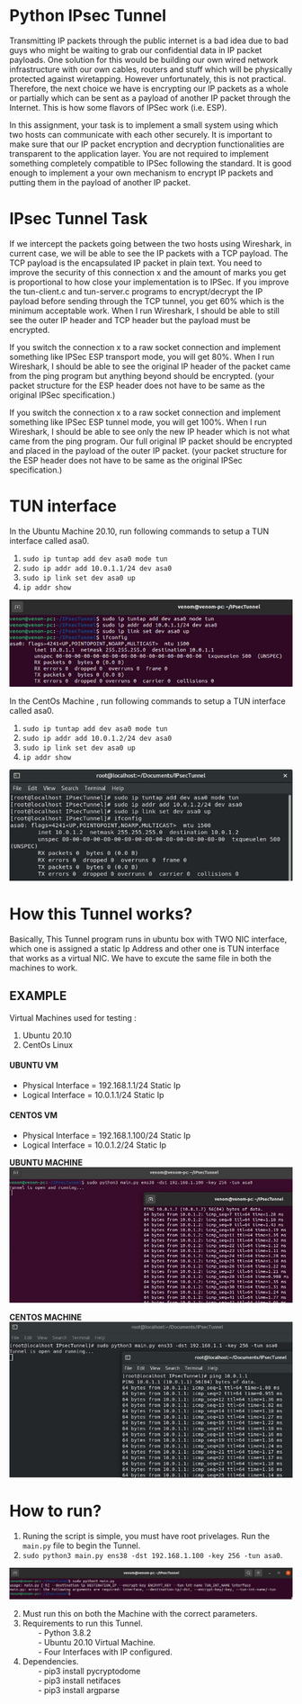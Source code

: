 # Python IPsec Tunnel
Transmitting IP packets through the public internet is a bad idea due to bad guys who might be waiting to grab our confidential data in IP packet payloads. One solution for this would be building our own wired network infrastructure with our own cables, routers and stuff which will be physically protected against wiretapping. However unfortunately, this is not practical. Therefore, the next choice we have is encrypting our IP packets as a whole or partially which can be sent as a payload of another IP packet through the Internet. This is how some flavors
of IPSec work (i.e. ESP).

In this assignment, your task is to implement a small system using which two hosts can communicate with each other securely. It is important to make sure that our IP packet encryption and decryption functionalities are transparent to the application layer. You are not required to  implement something completely compatible to IPSec following the standard. It is good enough to implement a your own mechanism to encrypt IP packets and putting them in the payload of another IP packet. 


# IPsec Tunnel Task

If we intercept the packets going between the two hosts using Wireshark, in current case, we will be able to see the IP packets with a TCP payload. The TCP payload is the encapsulated IP packet in plain text. You need to improve the security of this connection x and the amount
of marks you get is proportional to how close your implementation is to IPSec. If you improve the tun-client.c and tun-server.c programs to encrypt/decrypt the IP payload before sending through the TCP tunnel, you get 60% which is the minimum acceptable work. When I run Wireshark, I should be able to still see the outer IP header and TCP header but the payload must be encrypted.

If you switch the connection x to a raw socket connection and implement something like IPSec ESP transport mode, you will get 80%. When I run Wireshark, I should be able to see the original IP header of the packet came from the ping program but anything beyond should be encrypted. (your packet structure for the ESP header does not have to be same as the original IPSec specification.)

If you switch the connection x to a raw socket connection and implement something like IPSec ESP tunnel mode, you will get 100%. When I run Wireshark, I should be able to see only the new IP header which is not what came from the ping program. Our full original IP packet should be encrypted and placed in the payload of the outer IP packet. (your packet structure for the ESP header does not have to be same as the original IPSec specification.) 

# TUN interface

In the Ubuntu Machine 20.10, run following commands to setup a TUN interface called asa0.

1. ``sudo ip tuntap add dev asa0 mode tun``
2. ``sudo ip addr add 10.0.1.1/24 dev asa0``
3. ``sudo ip link set dev asa0 up``
4. ``ip addr show``

![tun1](./screenshots/tun1.jpg)

In the CentOs Machine , run following commands to setup a TUN interface called asa0.
1. ``sudo ip tuntap add dev asa0 mode tun``
2. ``sudo ip addr add 10.0.1.2/24 dev asa0``
3. ``sudo ip link set dev asa0 up``
4. ``ip addr show``

![tun1](./screenshots/tun2.jpg)


# How this Tunnel works?

Basically, This Tunnel program runs in ubuntu box with TWO NIC interface, which one is assigned a static Ip Address and other one is TUN interface that works as a virtual NIC. We have to excute the same file in both the machines to work.

## EXAMPLE
Virtual Machines used for testing : </br>
1. Ubuntu 20.10
2. CentOs Linux 

#### UBUNTU VM
- Physical Interface = 192.168.1.1/24 Static Ip
- Logical Interface  = 10.0.1.1/24     Static Ip

#### CENTOS VM
- Physical Interface = 192.168.1.100/24 Static Ip
- Logical Interface  = 10.0.1.2/24      Static Ip


**UBUNTU MACHINE**
![test1](./screenshots/test1.jpg)

**CENTOS MACHINE**
![test1](./screenshots/test2.jpg)

# How to run?
1. Runing the script is simple, you must have root privelages. Run the `main.py` file to begin the Tunnel. 
2. ``sudo python3 main.py ens38 -dst 192.168.1.100 -key 256 -tun asa0``.

![usage](./screenshots/usage.jpg)

2. Must run this on both the Machine with the correct parameters.
3. Requirements to run this Tunnel. </br>
&nbsp;&nbsp;&nbsp;&nbsp;&nbsp;&nbsp; - Python 3.8.2      
&nbsp;&nbsp;&nbsp;&nbsp;&nbsp;&nbsp; - Ubuntu 20.10 Virtual Machine.    
&nbsp;&nbsp;&nbsp;&nbsp;&nbsp;&nbsp; - Four Interfaces with IP configured.        
4. Dependencies.      </br>
&nbsp;&nbsp;&nbsp;&nbsp;&nbsp;&nbsp; - pip3 install pycryptodome     
&nbsp;&nbsp;&nbsp;&nbsp;&nbsp;&nbsp; - pip3 install netifaces  
&nbsp;&nbsp;&nbsp;&nbsp;&nbsp;&nbsp; - pip3 install argparse  

